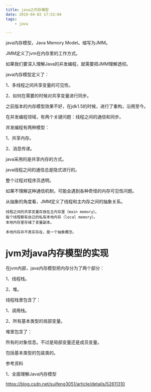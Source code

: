 ```yaml
---
title: java之内存模型
date: 2019-04-02 17:53:04
tags:
	- java

---
```




java内存模型，Java Memory Model。缩写为JMM。

JMM定义了jvm在内存里的工作方式。

如果我们要深入理解Java的并发编程，就需要把JMM理解透彻。

java内存模型定义了：

1、多线程之间共享变量的可见性。

2、如何在需要的时候对共享变量进行同步。

之前版本的内存模型效果不好，在jdk1.5的时候，进行了重构，沿用至今。



在并发编程领域，有两个关键问题：线程之间的通信和同步。



并发编程有两种模型：

1、共享内存。

2、消息传递。



java采用的是共享内存的方式。

java线程之间的通信总是隐式进行的。

整个过程对程序员透明。

如果不理解这种通信机制，可能会遇到各种奇怪的内存可见性问题。



从抽象的角度看，JMM定义了线程和主内存之间的抽象关系。

```
线程之间的共享变量存放在主内存里（main memory）。
每个线程都有自己的私有本地内存（local memory）。
本地内存里存储了变量副本。

本地内存并不真实存在，是一个抽象概念。

```



# jvm对java内存模型的实现

在jvm内部，java内存模型把内存分为了两个部分：

1、线程栈。

2、堆。



线程栈里包含了：

1、调用栈。

2、所有基本类型的局部变量。



堆里包含了：

所有的对象信息。不过是局部变量还是成员变量。

包括基本类型的包装类的。



参考资料

1、全面理解Java内存模型

https://blog.csdn.net/suifeng3051/article/details/52611310


